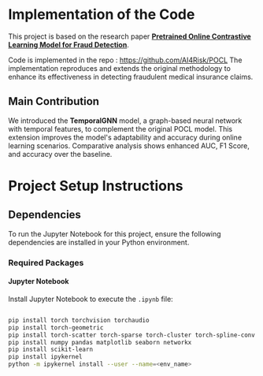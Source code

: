 # Implementation of the Code

This project is based on the research paper [**Pretrained Online Contrastive Learning Model for Fraud Detection**](https://ojs.aaai.org/index.php/AAAI/article/view/30259). 

Code is implemented in the repo : https://github.com/AI4Risk/POCL
The implementation reproduces and extends the original methodology to enhance its effectiveness in detecting fraudulent medical insurance claims.

## Main Contribution
We introduced the **TemporalGNN** model, a graph-based neural network with temporal features, to complement the original POCL model. This extension improves the model's adaptability and accuracy during online learning scenarios. Comparative analysis shows enhanced AUC, F1 Score, and accuracy over the baseline.



# Project Setup Instructions

## Dependencies

To run the Jupyter Notebook for this project, ensure the following dependencies are installed in your Python environment.

### Required Packages
#### Jupyter Notebook
Install Jupyter Notebook to execute the `.ipynb` file:
```bash

pip install torch torchvision torchaudio
pip install torch-geometric
pip install torch-scatter torch-sparse torch-cluster torch-spline-conv
pip install numpy pandas matplotlib seaborn networkx
pip install scikit-learn
pip install ipykernel
python -m ipykernel install --user --name=<env_name>


